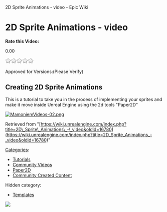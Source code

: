 2D Sprite Animations - video - Epic Wiki                    

2D Sprite Animations - video
============================

**Rate this Video:**

0.00

![](/extensions/VoteNY/images/star_off.gif)![](/extensions/VoteNY/images/star_off.gif)![](/extensions/VoteNY/images/star_off.gif)![](/extensions/VoteNY/images/star_off.gif)![](/extensions/VoteNY/images/star_off.gif)

Approved for Versions:(Please Verify)

  

**Creating 2D Sprite Animations**
---------------------------------

This is a tutorial to take you in the process of implementing your sprites and make it move inside Unreal Engine using the 2d tools "Paper2D"

[![MamoniemVideos-02.png](https://d26ilriwvtzlb.cloudfront.net/1/18/MamoniemVideos-02.png)](/File:MamoniemVideos-02.png)

Retrieved from "[https://wiki.unrealengine.com/index.php?title=2D\_Sprite\_Animations\_-\_video&oldid=16780](https://wiki.unrealengine.com/index.php?title=2D_Sprite_Animations_-_video&oldid=16780)"

[Categories](/Special:Categories "Special:Categories"):

*   [Tutorials](/Category:Tutorials "Category:Tutorials")
*   [Community Videos](/Category:Community_Videos "Category:Community Videos")
*   [Paper2D](/Category:Paper2D "Category:Paper2D")
*   [Community Created Content](/Category:Community_Created_Content "Category:Community Created Content")

Hidden category:

*   [Templates](/Category:Templates "Category:Templates")

  ![](https://tracking.unrealengine.com/track.png)